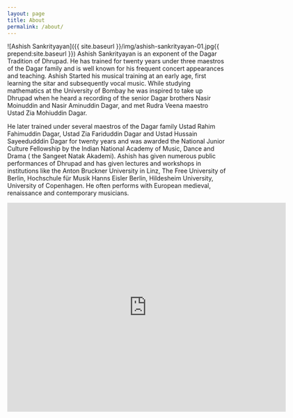 ```yaml
---
layout: page
title: About
permalink: /about/
---
```

![Ashish Sankrityayan]({{ site.baseurl }}/img/ashish-sankrityayan-01.jpg{{ prepend:site.baseurl }})
Ashish Sankrityayan is an exponent of the Dagar Tradition of Dhrupad. He has trained for twenty years under three maestros of the Dagar family and is well known for his frequent concert appearances and teaching. Ashish Started his musical training at an early age, first learning the sitar and subsequently vocal music. While studying mathematics at the University of Bombay he was inspired to take up Dhrupad when he heard a recording of the senior Dagar brothers Nasir Moinuddin and Nasir Aminuddin Dagar, and met Rudra Veena maestro Ustad Zia Mohiuddin Dagar.


He later trained under several maestros of the Dagar family Ustad Rahim Fahimuddin Dagar, Ustad Zia Fariduddin Dagar and Ustad Hussain Sayeedudddin Dagar for twenty years and was awarded the National Junior Culture Fellowship by the Indian National Academy of Music, Dance and Drama ( the Sangeet Natak Akademi). Ashish has given numerous public performances of Dhrupad and has given lectures and workshops in institutions like the Anton Bruckner University in Linz, The Free University of Berlin, Hochschule für Musik Hanns Eisler Berlin, Hildesheim University, University of Copenhagen. He often performs with European medieval, renaissance and contemporary musicians.

<iframe width="640" height="480" src="https://www.youtube.com/embed/0LtDvEG6M-E?rel=0" frameborder="0" allowfullscreen></iframe>
